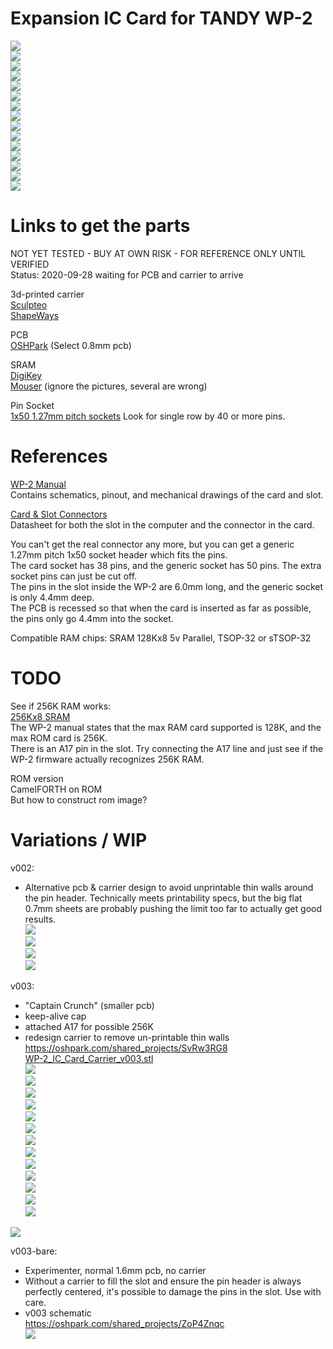 # Expansion IC Card for TANDY WP-2

![](assembly_1.jpg)  
![](assembly_2.jpg)  
![](assembly_3.jpg)  
![](assembly_4.jpg)  
![](assembly_5.jpg)  
![](carrier_1.jpg)  
![](directions_1.jpg)  
![](directions_2.jpg)  
![](directions_3.jpg)  
![](directions_4.jpg)  
![](directions_5.jpg)  
![](PCB/WP-2_IC_Card_RAM_128K_1.jpg)  
![](PCB/WP-2_IC_Card_RAM_128K_2.jpg)  
![](PCB/WP-2_IC_Card_RAM_128K_3.jpg)  
![](PCB/WP-2_IC_Card_RAM_128K.svg)  

# Links to get the parts

NOT YET TESTED - BUY AT OWN RISK - FOR REFERENCE ONLY UNTIL VERIFIED  
Status: 2020-09-28 waiting for PCB and carrier to arrive  

3d-printed carrier  
[Sculpteo](https://www.sculpteo.com/en/print/wp-2_ic_card-4/2joyUyqq)  
[ShapeWays](http://shpws.me/ShjK)  

PCB  
[OSHPark](https://oshpark.com/shared_projects/7Gr3WoFh) (Select 0.8mm pcb)  

SRAM  
[DigiKey](https://www.digikey.com/short/zw38nv)  
[Mouser](https://mou.sr/2GcUWHl) (ignore the pictures, several are wrong)  

Pin Socket  
[1x50 1.27mm pitch sockets](https://ebay.com/sch/i.html?_nkw=1.27mm+header+female) Look for single row by 40 or more pins.


# References
[WP-2 Manual](https://archive.org/search.php?query=Tandy%20WP-2)  
Contains schematics, pinout, and mechanical drawings of the card and slot.

[Card & Slot Connectors](ref/JC20-B38S-F1.pdf)  
Datasheet for both the slot in the computer and the connector in the card.

You can't get the real connector any more, but you can get a generic 1.27mm pitch 1x50 socket header which fits the pins.  
The card socket has 38 pins, and the generic socket has 50 pins. The extra socket pins can just be cut off.  
The pins in the slot inside the WP-2 are 6.0mm long, and the generic socket is only 4.4mm deep.  
The PCB is recessed so that when the card is inserted as far as possible, the pins only go 4.4mm into the socket.

Compatible RAM chips: SRAM 128Kx8 5v Parallel, TSOP-32 or sTSOP-32  

# TODO
See if 256K RAM works:  
[256Kx8 SRAM](https://www.mouser.com/ProductDetail/Alliance-Memory/AS6C2008A-55STIN)  
The WP-2 manual states that the max RAM card supported is 128K, and the max ROM card is 256K.  
There is an A17 pin in the slot. Try connecting the A17 line and just see if the WP-2 firmware actually recognizes 256K RAM.  

ROM version  
CamelFORTH on ROM  
But how to construct rom image?  

# Variations / WIP
v002:  
* Alternative pcb & carrier design to avoid unprintable thin walls around the pin header. Technically meets printability specs, but the big flat 0.7mm sheets are probably pushing the limit too far to actually get good results.  
![](Carrier/PCB_v002_1.jpg)  
![](Carrier/Carrier_v002_45mm_1.jpg)  
![](Carrier/Carrier_v002_45mm_2.jpg)  
![](Carrier/Carrier_v002_45mm_3.jpg)  

v003:  
* "Captain Crunch" (smaller pcb)  
* keep-alive cap  
* attached A17 for possible 256K  
* redesign carrier to remove un-printable thin walls  
<https://oshpark.com/shared_projects/SvRw3RG8>  
[WP-2_IC_Card_Carrier_v003.stl](Carrier/WP-2_IC_Card_Carrier_v003.stl)  
![](PCB/WP-2_IC_Card_RAM_128K_v003.svg)  
![](PCB/WP-2_IC_Card_RAM_128K_v003_1.jpg)  
![](PCB/WP-2_IC_Card_RAM_128K_v003_2.jpg)  
![](PCB/WP-2_IC_Card_RAM_128K_v003_3.jpg)  
![](PCB/WP-2_IC_Card_RAM_128K_v003_4.jpg)  
![](PCB/WP-2_IC_Card_RAM_128K_v003_5.jpg)  
![](PCB/WP-2_IC_Card_RAM_128K_v003_6.jpg)  
![](PCB/WP-2_IC_Card_RAM_128K_v003_7.jpg)  
![](Carrier/Carrier_v003_1.jpg)  
![](Carrier/Carrier_v003_2.jpg)  
![](Carrier/Carrier_v003_3.jpg)  
![](Carrier/Carrier_v003_4.jpg)  
![](Carrier/Carrier_v003_5.jpg)  
<!-- ![](Carrier/Carrier_v003_6.jpg)   -->
![](Carrier/Carrier_v003_7.jpg)  

v003-bare:  
* Experimenter, normal 1.6mm pcb, no carrier  
* Without a carrier to fill the slot and ensure the pin header is always perfectly centered, it's possible to damage the pins in the slot. Use with care.  
* v003 schematic  
<https://oshpark.com/shared_projects/ZoP4Znqc>  
![](PCB/WP-2_IC_Card_RAM_128K_bare_1.jpg)  

